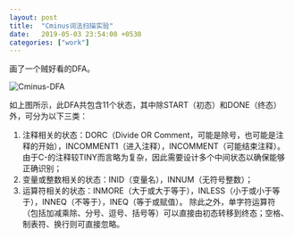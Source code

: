```yaml
---
layout: post
title:  "Cminus词法扫描实验"
date:   2019-05-03 23:54:00 +0530
categories: ["work"]
---
```


画了一个贼好看的DFA。

![Cminus-DFA]({{site.url}}/pic/Cminus-DFA.png)

如上图所示，此DFA共包含11个状态，其中除START（初态）和DONE（终态）外，可分为以下三类：
1. 注释相关的状态：DORC（Divide OR Comment，可能是除号，也可能是注释的开始），INCOMMENT1（进入注释），INCOMMENT（可能结束注释）。由于C-的注释较TINY而言略为复杂，因此需要设计多个中间状态以确保能够正确识别；
2. 变量或整数相关的状态：INID（变量名），INNUM（无符号整数）；
3. 运算符相关的状态：INMORE（大于或大于等于），INLESS（小于或小于等于），INNEQ（不等于），INEQ（等于或赋值）。
除此之外，单字符运算符（包括加减乘除、分号、逗号、括号等）可以直接由初态转移到终态；空格、制表符、换行则可直接忽略。
